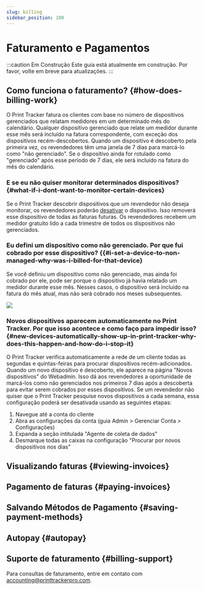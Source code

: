 ```yaml
---
slug: billing
sidebar_position: 100
---
```


# Faturamento e Pagamentos

:::caution Em Construção
Este guia está atualmente em construção. Por favor, volte em breve para atualizações.
:::

## Como funciona o faturamento? {#how-does-billing-work}
O Print Tracker fatura os clientes com base no número de dispositivos gerenciados que relatam medidores em um determinado mês do calendário. Qualquer dispositivo gerenciado que relate um medidor durante esse mês será incluído na fatura correspondente, com exceção dos dispositivos recém-descobertos. Quando um dispositivo é descoberto pela primeira vez, os revendedores têm uma janela de 7 dias para marcá-lo como "não gerenciado". Se o dispositivo ainda for rotulado como "gerenciado" após esse período de 7 dias, ele será incluído na fatura do mês do calendário.

### E se eu não quiser monitorar determinados dispositivos? {#what-if-i-dont-want-to-monitor-certain-devices}
Se o Print Tracker descobrir dispositivos que um revendedor não deseja monitorar, os revendedores poderão [desativar](./50-dicovering-devices.md#enablingdisabling-devices) o dispositivo. Isso removerá esse dispositivo de todas as faturas futuras. Os revendedores recebem um medidor gratuito lido a cada trimestre de todos os dispositivos não gerenciados.

### Eu defini um dispositivo como não gerenciado. Por que fui cobrado por esse dispositivo? {{#i-set-a-device-to-non-managed-why-was-i-billed-for-that-device}
Se você definiu um dispositivo como não gerenciado, mas ainda foi cobrado por ele, pode ser porque o dispositivo já havia relatado um medidor durante esse mês. Nesses casos, o dispositivo será incluído na fatura do mês atual, mas não será cobrado nos meses subsequentes.

![](images/billing-example-non-managed-device.png)

### Novos dispositivos aparecem automaticamente no Print Tracker. Por que isso acontece e como faço para impedir isso?{#new-devices-automatically-show-up-in-print-tracker-why-does-this-happen-and-how-do-i-stop-it}
O Print Tracker verifica automaticamente a rede de um cliente todas as segundas e quintas-feiras para procurar dispositivos recém-adicionados. Quando um novo dispositivo é descoberto, ele aparece na página "Novos dispositivos" do Webadmin. Isso dá aos revendedores a oportunidade de marcá-los como não gerenciados nos primeiros 7 dias após a descoberta para evitar serem cobrados por esses dispositivos.
Se um revendedor não quiser que o Print Tracker pesquise novos dispositivos a cada semana, essa configuração poderá ser desativada usando as seguintes etapas:
1.	Navegue até a conta do cliente
2.	Abra as configurações da conta (guia Admin > Gerenciar Conta > Configurações)
3.	Expanda a seção intitulada "Agente de coleta de dados"
4.	Desmarque todas as caixas na configuração "Procurar por novos dispositivos nos dias"

## Visualizando faturas {#viewing-invoices}

## Pagamento de faturas {#paying-invoices}

## Salvando Métodos de Pagamento {#saving-payment-methods}

## Autopay {#autopay}

## Suporte de faturamento {#billing-support}
Para consultas de faturamento, entre em contato com accounting@printtrackerpro.com.
